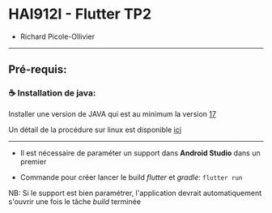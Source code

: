 # HAI912I - Flutter TP2

- Richard Picole-Ollivier

-----------------------------------------------------------------
## Pré-requis:

### :coffee: Installation de java:
Installer une version de JAVA qui est au minimum la version [17](https://www.oracle.com/fr/java/technologies/javase/jdk17-archive-downloads.html)

Un détail de la procédure sur linux est disponible [ici](https://linuxconfig.org/how-to-install-and-switch-java-versions-on-ubuntu-linux)


-----------------------------------------------------------------

- Il est nécessaire de paraméter un support dans **Android Studio** dans un premier

- Commande pour créer lancer le build *flutter* et *gradle*: `flutter run`

NB: Si le support est bien paramétrer, l'application devrait automatiquement s'ouvrir une fois le tâche *build* terminée